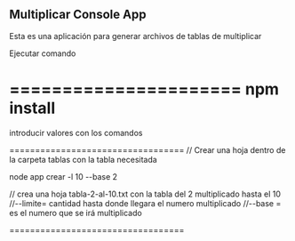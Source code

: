 

## Multiplicar Console App

Esta es una aplicación para generar archivos de tablas de multiplicar

Ejecutar comando

======================
npm install
======================

introducir valores con los comandos

==================================
// Crear una hoja dentro de la carpeta tablas con la tabla necesitada

node app crear -l 10 --base 2

// crea una hoja tabla-2-al-10.txt con la tabla del 2 multiplicado hasta el 10
//--limite= cantidad hasta donde llegara el numero multiplicado
//--base = es el numero que se irá multiplicado

==================================